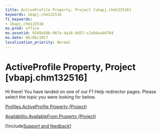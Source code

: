 ```yaml
---
title: ActiveProfile Property, Project [vbapj.chm132516]
keywords: vbapj.chm132516
f1_keywords:
- vbapj.chm132516
ms.prod: office
ms.assetid: 9268a58b-967a-4a16-bd57-c2a9daa46764
ms.date: 06/08/2017
localization_priority: Normal
---
```



# ActiveProfile Property, Project [vbapj.chm132516]

Hi there! You have landed on one of our F1 Help redirector pages. Please select the topic you were looking for below.

[Profiles.ActiveProfile Property (Project)](https://msdn.microsoft.com/library/ae35bf36-f49c-358c-6ea3-db2968665f7f%28Office.15%29.aspx)

[Availability.AvailableFrom Property (Project)](https://msdn.microsoft.com/library/114a1c41-8866-f479-ef08-e099cf7a9968%28Office.15%29.aspx)

[!include[Support and feedback](~/includes/feedback-boilerplate.md)]